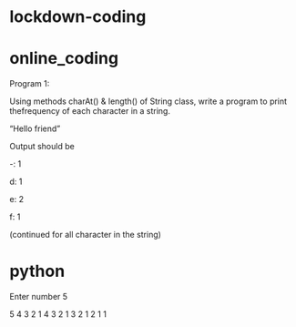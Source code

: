 # lockdown-coding


# online_coding

Program 1:

Using methods charAt() & length() of String class, write a program to print thefrequency of each character in a string.

“Hello friend”

Output should be

-: 1

d: 1

e: 2

f: 1

(continued for all character in the string)


# python
Enter number 5

5 4 3 2 1
4 3 2 1
3 2 1
2 1
1
